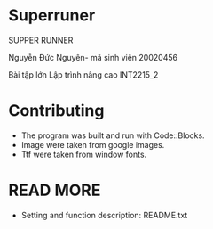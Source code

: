 # Superruner
SUPPER RUNNER

Nguyễn Đức Nguyên- mã sinh viên 20020456

Bài tập lớn Lập trình nâng cao INT2215_2 

# Contributing
- The program was built and run with Code::Blocks.
- Image were taken from google images.
- Ttf were taken from window fonts.
# READ MORE
- Setting and function description: README.txt
